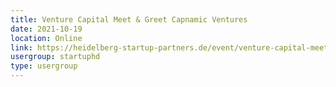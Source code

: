 ```yaml
---
title: Venture Capital Meet & Greet Capnamic Ventures
date: 2021-10-19
location: Online
link: https://heidelberg-startup-partners.de/event/venture-capital-meet-greet-capnamic-ventures/
usergroup: startuphd
type: usergroup
---
```

